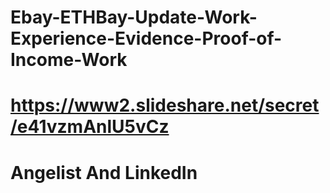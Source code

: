 # Ebay-ETHBay-Update-Work-Experience-Evidence-Proof-of-Income-Work

# https://www2.slideshare.net/secret/e41vzmAnlU5vCz

# Angelist And LinkedIn
